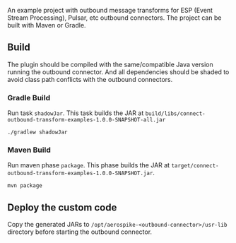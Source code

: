 An example project with outbound message transforms for ESP (Event Stream
Processing), Pulsar, etc outbound connectors. The project can be built with
Maven or Gradle.

## Build

The plugin should be compiled with the same/compatible Java version running the
outbound connector. And all dependencies should be shaded to avoid class path
conflicts with the outbound connectors.

### Gradle Build

Run task `shadowJar`. This task builds the JAR at
`build/libs/connect-outbound-transform-examples-1.0.0-SNAPSHOT-all.jar`

```shell
./gradlew shadowJar
```

### Maven Build

Run maven phase `package`. This phase builds the JAR at
`target/connect-outbound-transform-examples-1.0.0-SNAPSHOT.jar`.

```shell
mvn package
```

## Deploy the custom code

Copy the generated JARs to `/opt/aerospike-<outbound-connector>/usr-lib`
directory before starting the outbound connector.
